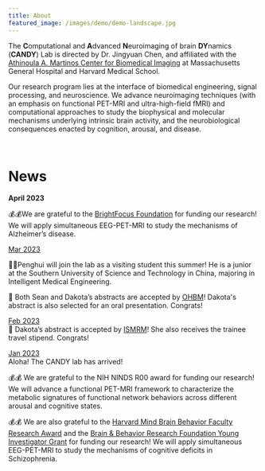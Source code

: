 ```yaml
---
title: About
featured_image: /images/demo/demo-landscape.jpg
---
```

The <strong>C</strong>omputational and <strong>A</strong>dvanced <strong>N</strong>euroimaging of brain <strong>DY</strong>namics (<strong>CANDY</strong>) Lab is directed by Dr. Jingyuan Chen, and affiliated with the [Athinoula A. Martinos Center for Biomedical Imaging](https://www.martinos.org/) at Massachusetts General Hospital and Harvard Medical School.

Our research program lies at the interface of biomedical engineering, signal processing, and neuroscience. We advance neuroimaging techniques (with an emphasis on functional PET-MRI and ultra-high-field fMRI) and computational approaches to study the biophysical and molecular mechanisms underlying intrinsic brain activity, and the neurobiological consequences enacted by cognition, arousal, and disease.   

<br>



<h1>News</h1>


<strong>April 2023</strong><br>



💰💰We are grateful to the [BrightFocus Foundation](https://science.brightfocus.org/apply-grant) for funding our research! We will apply simultaneous EEG-PET-MRI to study the mechanisms of Alzheimer’s disease.  

<u>Mar 2023</u><br>


🦒🦒Penghui will join the lab as a visiting student this summer! He is a junior at the Southern University of Science and Technology in China, majoring in Intelligent Medical Engineering.  <br>

🥳 Both Sean and Dakota’s abstracts are accepted by [OHBM](https://www.humanbrainmapping.org/i4a/pages/index.cfm?pageid=4114)! Dakota's abstract is also selected for an oral presentation. Congrats!  

<u>Feb 2023</u><br>
🥳 Dakota’s abstract is accepted by [ISMRM](https://www.ismrm.org/23m/)! She also receives the trainee travel stipend. Congrats!  

<u>Jan 2023</u><br>
Aloha! The CANDY lab has arrived! <br>

💰💰 We are grateful to the NIH NINDS R00 award for funding our research! We will advance a functional PET-MRI framework to characterize the metabolic signatures of functional network behaviors across different arousal and cognitive states.  <br>  	

💰💰 We are also grateful to the [Harvard Mind Brain Behavior Faculty Research Award](https://mbb.harvard.edu/pages/faculty-awards) and the [Brain & Behavior Research Foundation Young Investigator Grant](https://www.bbrfoundation.org/grants-prizes/bbrf-young-investigator-grants) for funding our research! We will apply simultaneous EEG-PET-MRI to study the mechanisms of cognitive deficits in Schizophrenia.   




